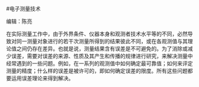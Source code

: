 #电子测量技术

编辑：陈亮


在实际测量工作中，由于外界条件、仪器本身和观测者技术水平等的不同，必然导致对同一测量对象进行的若干次测量所得到的结果彼此不同，或在各观测值与其理论值之间仍存在差异。也就是说，测量结果含有误差是不可避免的。为了消除或减少误差，需要对误差的来源、性质及其产生和传播的规律进行研究，来解决测量中经常遇到的一些问题。例如，在一系列的观测值中如何确定最可靠值；如何来评定测量的精度；什么样的误差是被许可的，即如何确定误差的限度。所有这些问题都要运用误差理论来得到解决。